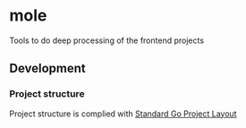 # mole

Tools to do deep processing of the frontend projects

## Development


### Project structure 

Project structure is complied with [Standard Go Project Layout](https://github.com/golang-standards/project-layout)
